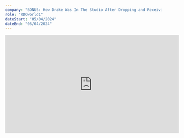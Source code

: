 ```yaml
---
company: "BONUS: How Drake Was In The Studio After Dropping and Receiving a Diss Track"
role: "RDCworld1"
dateStart: "05/04/2024"
dateEnd: "05/04/2024"
---
```


<iframe width="560" height="315" src="https://www.youtube.com/embed/KTbNms5yHgI?si=ZNiQR_JCCK7A8T8W" title="YouTube video player" loading="lazy" frameborder="0" allow="accelerometer; autoplay; clipboard-write; encrypted-media; gyroscope; picture-in-picture; web-share" referrerpolicy="strict-origin-when-cross-origin" allowfullscreen></iframe>